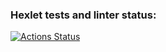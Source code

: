 ### Hexlet tests and linter status:
[![Actions Status](https://github.com/Povej-mi-Katrina/qa-engineer-project-84/actions/workflows/hexlet-check.yml/badge.svg)](https://github.com/Povej-mi-Katrina/qa-engineer-project-84/actions)